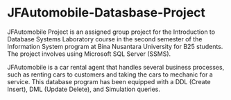 # JFAutomobile-Datasbase-Project

JFAutomobile Project is an assigned group project for the Introduction to Database Systems Laboratory course in the second semester of the Information System program at Bina Nusantara University for B25 students. The project involves using Microsoft SQL Server (SSMS).

JFAutomobile is a car rental agent that handles several business processes, such as renting cars to customers and taking the cars to mechanic for a service. This database program has been equipped with a DDL (Create Insert), DML (Update Delete), and Simulation queries. 

